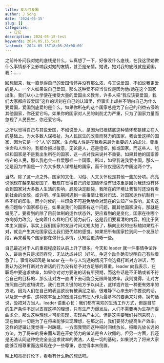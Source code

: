 ```yaml
---
title: 爱人与爱国
author: J Song
date: '2024-05-15'
slug: []
categories:
  - 日记
description: 2024-05-15-test
keywords: 2024,05,15,test
lastmod: '2024-05-15T18:05:20+08:00'
---
```


之前补补问我对她的底线是什么，认真想了一下，好像没什么底线，在我这里她做什么事情都不会影响我对她的友情，甚至是亲情。她说，她对我的底线就是爱国。我：......

回想起来，我一直觉得自己的爱国情怀并没有那么浓，与其说爱国，不如说我更爱的是人。一个人如果说自己爱国，那么这种爱不应当仅仅是因为他/她在这个国家出生。我们从小上学便在接受大量的爱国主义教育，许多人把“我应该要爱国，我们大家都应该爱国”这样的话刻在自己的认知里，但事实上却并不明白自己为什么要爱国，爱国到底爱的是什么。如果你所在的这个国家总是为了自己的利益去侵略其他国家，你还爱它吗。如果你的国家对人民的剥削尤为严重，只为了国家力量而忽视了人民民生，你还爱它吗。

之所以觉得自己与其说爱国，不如说爱人，是因为归根结底这种情怀都是建立在人的基础上。为大多数人谋福祉，为人民民生的改善而努力的国家，我会爱这样的国家，因为它是一个“人”的国家。生命和人性是在我看来最为重要的人的成分。尊重生命和人性的，我都会报以敬意，无论是人，还是组织，抑或国家。而这些人、组织和国家是不是我出生所在的国家，这一点对我来说并不重要。如果其他的国家善待它的人民，那么我也会一样爱那样一个国家。所以，如果我说我爱中国，那么一定是因为中国是一个为大多数人谋福祉的国家，而不仅仅是因为中国这两个字。

当然，除了这一点之外，国家的文化、习俗、人文关怀也是其他一些加分项。亮亮说他现在越来越爱国了，我现在觉得自己的爱国情怀没有很浓重是因为我还没有体会到国家对大多数人生活的影响，屁股决定脑袋，我所在的环境让我暂时还没有看到社会的全貌。或许吧。学生期间遇到一些事情让我对司法、对国家运作机制有一些不好的印象，而小时候的一些印象不可避免地会对现在的认知产生影响。其实这些问题每个国家都存在，如果说我们的国家有这个问题，而其他国家没有，那就是偏见了。要看到的除了目前体制的运作状态外，更应看到的是变化，国家在往哪个方向努力改变，在向着什么样的目标努力前行，这是我们要看清的内容。相比于资本主义国家，事实上我们国家的发展时间太短太短了，横向比较的坐标轴如果找不对，就会产生其他国家远比我们更优越的感觉。如果把所有国家拉到同一个发展阶段，再来看每个国家都在做什么事情，认知会更清晰一些。

自己最近对于人的重视程度较从前上升了很多。今天和 leader 就一件事情争论许久，最后也只是求同存异，无法达成共识（好叭，争这个动作确实说明自己有些着急了）。事情的起因是 leader 在一些与人沟通的情况下会选择打断对方讲话，而我认为这种打断对方讲话的行为没有给予对方足够的尊重。leader 向我表示，在职场中要追求效率，如果你对对方要说的话有所预期，而这些话是不正确或者不符合自己的目标的，那么让对方一直讲下去可能会无限降低效率。我则觉得，让对方按照自己的逻辑讲完，我们在其关键的地方予以纠正，这样或许是一种更有效率的方法，因为人们在自己的表达欲没有被满足之前，很难静下心来去听你要说的话，以及退一步讲，这种效率至上的做法并没有把人作为最基本的要素来对待，换句话说，没把对方当人。leader 语重心长：我们都有喜欢的生活工作方式，但是目前的生产条件不足以支撑这样的理想，只有生产力爆发后，人们不需要再为生存而委曲求全，那么这种理想才可能实现，实现共产主义。但是这需要我们共同来努力，现在做的一切是为了在将来能够实现理想，在那之前，我们要努力提高生产效率。这样的逻辑让我觉得一时踌躇。一方面我赞同这种把时间线放长，把眼光放长远的方法，为了将来的将来而从现在开始努力的做法是令人钦佩的。但另一方面，我还是无法认同这种完完全全追求效率的做法，人是一切的基础，如果说为了将来大家能够互相尊重而选择现在少一些尊重，总觉得本末倒置。

晚上和亮亮讨论下，看看有什么新的想法吧。
